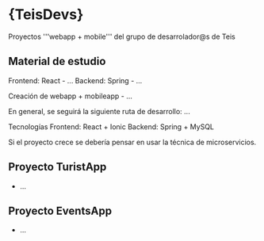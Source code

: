# {TeisDevs}
Proyectos '''webapp + mobile''' del grupo de desarrolador@s de Teis

## Material de estudio
Frontend: React - ...
Backend: Spring - ...

Creación de webapp + mobileapp - ...


En general, se seguirá la siguiente ruta de desarrollo:
...

Tecnologías
Frontend: React + Ionic
Backend: Spring + MySQL

Si el proyecto crece se debería pensar en usar la técnica de microservicios.



## Proyecto TuristApp
* ...

## Proyecto EventsApp
* ...
